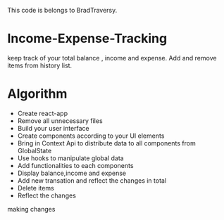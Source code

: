 
This code is belongs to BradTraversy.
<h1> Income-Expense-Tracking</h1>

keep track of your total balance , income and expense. Add and remove items from history list.

<h1> Algorithm</h1>

<ul>
  
<li>Create react-app </li>
<li>Remove all unnecessary files</li>
<li>Build your user interface</li>
<li>Create components according to your UI elements</li>
<li>Bring in Context Api to distribute data to all components from GlobalState</li>
<li>Use hooks to manipulate global data</li>
<li>Add functionalities to each components </li>
<li>Display balance,income and expense</li>
<li>Add new transation and reflect the changes in total</li>
<li>Delete items</li>
<li>Reflect the changes</li>

</ul>


making changes